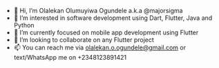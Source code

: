 - 👋 Hi, I’m Olalekan Olumuyiwa Ogundele a.k.a @majorsigma
- 👀 I’m interested in software development using Dart, Flutter, Java and Python
- 🌱 I’m currently focused on mobile app development using Flutter
- 💞️ I’m looking to collaborate on any Flutter project
- 📫 You can reach me via olalekan.o.ogundele@gmail.com or text/WhatsApp me on +2348123891421
